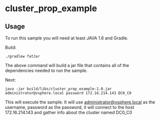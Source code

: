 # cluster_prop_example

## Usage

To run this sample you will need at least JAVA 1.6 and Gradle. 

Build:

    ./gradlew fatJar

The above command will build a jar file that contains all of the dependencies needed to run the sample.

Next:

    java -jar build/libs/cluster_prop_example-1.0.jar administrator@vsphere.local password 172.16.214.143 DC0_C0

This will execute the sample. It will use administrator@vsphere.local as the username, password as the password, it will connect to the host 172.16.214.143 and gather info about the cluster named DC0_C0

